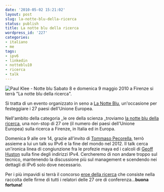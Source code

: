 ```yaml
---
date: '2010-05-02 15:21:02'
layout: post
slug: la-notte-blu-della-ricerca
status: publish
title: La notte blu della ricerca
wordpress_id: '227'
categories:
- italiano
- me
tags:
- ipv6
- linkedin
- notteblu10
- ricerca
- talk
---
```


![Paul Klee - Notte blu](http://sites.google.com/site/nottebludellaricerca/_/rsrc/1266328461143/home/notteblu.jpg)
Sabato 8 e domenica 9 maggio 2010 a Firenze si terrà "La notte blu della ricerca".

Si tratta di un evento organizzato in seno a [La Notte Blu](http://www.notteblu.eu), un'occasione per festeggiare i 27 paesi dell'Unione Europea.

Nell'ambito della categoria _le ore della scienza _troviamo [la notte blu della ricerca](http://nottebludellaricerca.tk/), una non-stop di 27 ore (il numero dei paesi dell'Unione Europea) sulla ricerca a Firenze, in Italia ed in Europa.

Domenica 9 alle ore 14, grazie all'invito di [Tommaso Pecorella](http://lart.det.unifi.it/node/100), terrò assieme a lui un talk su IPv6 e la fine del mondo nel 2012. Il talk cerca un'ironica linea di congiunzione fra le profezie maya ed i calcoli di [Geoff Huston](http://ipv4.potaroo.net) sulla fine degli indirizzi IPv4. Cercheremo di non andare troppo sul tecnico, mantenendo la discussione più sul management e scendendo nei dettagli di IPv6 solo dove necessario.

Per i più impavidi si terrà il concorso [eroe della ricerca](http://sites.google.com/site/nottebludellaricerca/programma/notteblu.pdf?attredirects=0&d=1) che consiste nella raccolta delle firme di tutti i relatori delle 27 ore di conferenza...**buona fortuna!**
